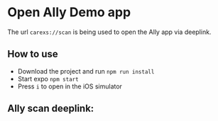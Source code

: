 # Open Ally Demo app

The url `carexs://scan` is being used to open the Ally app via deeplink.

## How to use
- Download the project and run `npm run install`
- Start expo `npm start`
- Press `i` to open in the iOS simulator

## Ally scan deeplink: 
